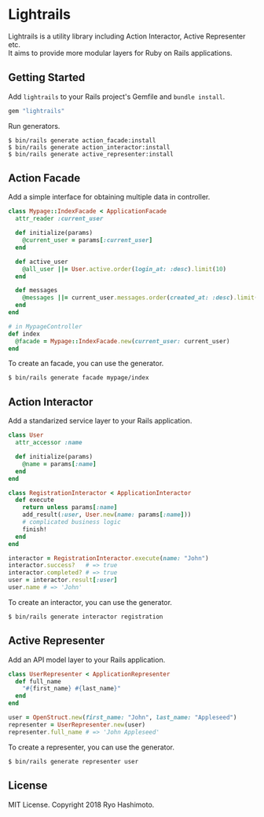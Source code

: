 # Lightrails

Lightrails is a utility library including Action Interactor, Active Representer etc.  
It aims to provide more modular layers for Ruby on Rails applications.

## Getting Started

Add `lightrails` to your Rails project's Gemfile and `bundle install`.

```ruby
gem "lightrails"
```

Run generators.

```
$ bin/rails generate action_facade:install
$ bin/rails generate action_interactor:install
$ bin/rails generate active_representer:install
```

## Action Facade

Add a simple interface for obtaining multiple data in controller.

```ruby
class Mypage::IndexFacade < ApplicationFacade
  attr_reader :current_user

  def initialize(params)
    @current_user = params[:current_user]
  end

  def active_user
    @all_user ||= User.active.order(login_at: :desc).limit(10)
  end

  def messages
    @messages ||= current_user.messages.order(created_at: :desc).limit(10)
  end
end

# in MypageController
def index
  @facade = Mypage::IndexFacade.new(current_user: current_user)
end
```

To create an facade, you can use the generator.

```
$ bin/rails generate facade mypage/index
```

## Action Interactor

Add a standarized service layer to your Rails application.

```ruby
class User
  attr_accessor :name

  def initialize(params)
    @name = params[:name]
  end
end

class RegistrationInteractor < ApplicationInteractor
  def execute
    return unless params[:name]
    add_result(:user, User.new(name: params[:name]))
    # complicated business logic
    finish!
  end
end

interactor = RegistrationInteractor.execute(name: "John")
interactor.success?   # => true
interactor.completed? # => true
user = interactor.result[:user]
user.name # => 'John'
```

To create an interactor, you can use the generator.

```
$ bin/rails generate interactor registration
```

## Active Representer

Add an API model layer to your Rails application.

```ruby
class UserRepresenter < ApplicationRepresenter
  def full_name
    "#{first_name} #{last_name}"
  end
end

user = OpenStruct.new(first_name: "John", last_name: "Appleseed")
representer = UserRepresenter.new(user)
representer.full_name # => 'John Appleseed'
```

To create a representer, you can use the generator.

```
$ bin/rails generate representer user
```

## License

MIT License. Copyright 2018 Ryo Hashimoto.
